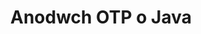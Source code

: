 ---
############################# Static ############################
layout: "auto-gen-annotation"

############################# Head ############################
head_title: "Java OTP Anodi API Anodi yn C#"
head_description: "Java API i greu ac Anodi mathau o anodiadau poblogaidd o OTP, delweddau, lluniadau a fformatau ffeil dogfen."

############################# Header ############################
title: "Anodwch OTP o Java"
description: ""
bg_image: "https://cms.admin.containerize.com/templates/aspose/App_Themes/V3/images/bg/header1.png"
bg_overlay: false
button:
    enable: true
    icon: "fas fa-arrow-down"
    label: "Download Treial Am Ddim"
    link: "https://downloads.groupdocs.com/annotation/java"

############################# About ############################
about:
    enable: true
    title: "Ynglŷn â GroupDocs.Annotation ar gyfer Java API"
    content: |
        Mae GroupDocs.Annotation for Java API yn llyfrgell sy'n eich galluogi i ychwanegu anodiadau i PDF, Word a dogfennau eraill ar Mac, Windows neu Ubuntu. Mae [GroupDocs.Annotation ar gyfer Java] (/annotation/java) yn API Java brodorol ar gyfer rheoli anodiadau gyda chefnogaeth gynhwysfawr ar gyfer creu, ychwanegu, golygu, dileu, echdynnu ac allforio anodiadau o ddelweddau a dogfennau amrywiol eraill. Y rhestr lawn o fformatau dogfennau â chymorth y gallech eu gweld ar y [dudalen] hon(https://docs.groupdocs.com/annotation/java/supported-document-formats/).
        Mae'r llyfrgell hon yn eich galluogi i weithio nid yn unig gyda OTP dogfen ond hefyd gyda llawer o fathau eraill o ddogfennau megis Word, Excel, PowerPoint, e-byst Outlook, Visio, Adobe, OpenDocument, OpenOffice, Photoshop, AutoCad a llawer o rai eraill.
        Mae'r GroupDocs.Annotation for Java API yn eich galluogi i greu ac ychwanegu nodiadau newydd, golygu anodiadau, tynnu sylwadau, anodiadau, a'u tynnu o ddogfennau. Mae'r llyfrgell yn cefnogi 13 o wahanol fathau o anodi, gan gynnwys Testun, Polyline, Arwynebedd, Tanlinellu, Pwynt, Dyfrnod, Saeth, Ellipse, Amnewid Testun, Pellter, Maes Testun, Golygu Adnoddau mewn PDF, HTML, dogfennau Microsoft Word, taenlenni, diagramau, cyflwyniadau, lluniadau, delweddau a llawer o fformatau ffeil eraill.
        Mae'r enghraifft (gweler isod) yn dangos gweithio gyda dogfen OTP, yn yr enghraifft hon gallech weld y prif gamau o sut i weithio gyda GroupDocs.Annotation: Gosod trwydded, agor dogfen rydych am weithio gyda hi, creu a anodi, ychwanegu gwrthrychau data i osod priodweddau anodi yn unol â'ch gofynion ac arbed y canlyniad i'r lle sydd ei angen. Hefyd fe allech chi gael golwg fanylach ar y nodweddion a gefnogir ar ein tudalen github [] (https://github.com/groupdocs-annotation/GroupDocs.Annotation-for-Java), neu yn ein cynnyrch [dogfennaeth] ( https://docs.groupdocs.com/annotation/java/getting-started/).

############################# Steps ############################
howTo_Add:
steps_Add:
    enable: true
    title_left: "Camau i Ychwanegu Anodiadau i OTP yn Java"
    content_left: |
        [GroupDocs.Annotation](/annotation/java/) yn ei gwneud yn hawdd i ddatblygwyr Java ychwanegu gwahanol fathau o anodiadau at ffeiliau OTP o fewn unrhyw raglen sy'n seiliedig ar Java trwy roi ychydig o gamau hawdd ar waith.
        *   Creu gwrthrychau Ateb gyda sylw a dyddiad.
        *   Creu gwrthrych AreaAnnotation, gosod opsiynau ardal ac ychwanegu atebion.
        *   Creu gwrthrych Annotator ac ychwanegu anodiad ardal.
        *   Arbed ffeil allbwn.
    title_right: "Gofynion y System"
    content_right: |
        Cefnogir GroupDocs.Annotation ar gyfer API Java ar bob prif lwyfan a system weithredu. Cyn gweithredu'r cod isod, gwnewch yn siŵr bod gennych y rhagofynion canlynol wedi'u gosod ar eich system.
        *   Systemau Gweithredu: Microsoft Windows, Linux, MacOS
        *   Amgylchedd Datblygu: NetBeans, Intellij IDEA, Eclipse ac ati
        *   Amgylchedd Amser Rhedeg Java: Java 7 (1.7) ac uwch
        *   Sicrhewch y fersiwn diweddaraf o GroupDocs.Annotation ar gyfer Java o [GroupDocs Artifact Repository](https://repository.groupdocs.com/webapp/#/artifacts/browse/tree/General/repo/com/groupdocs/groupdocs-annotation)

############################# Preview ############################
preview_Add:
    enable: true
    title: Rhagolwg anodi a sampl cod
    content: |
        ![Annotation preview image](https://docs.groupdocs.com/annotation/java/images/add-area-annotation.png)
    code: |
        ```java
        // Create an instance of Reply class and add comments
        Reply firstReply = new Reply();
        firstReply.setComment("First comment");
        firstReply.setRepliedOn(Calendar.getInstance().getTime());
        
        Reply secondReply = new Reply();
        secondReply.setComment("Second comment");
        secondReply.setRepliedOn(Calendar.getInstance().getTime());
        
        List<Reply> replies = new ArrayList<Reply>();
        replies.add(firstReply);
        replies.add(secondReply);
        
        // Create an instance of AreaAnnotation class and set options
        AreaAnnotation area = new AreaAnnotation();
        area.setBackgroundColor(65535);
        area.setBox(new Rectangle(100, 100, 100, 100));
        area.setCreatedOn(Calendar.getInstance().getTime());
        area.setMessage("This is area annotation");
        area.setOpacity(0.7);
        area.setPageNumber(0);
        area.setPenColor(65535);
        area.setPenStyle(PenStyle.Dot);
        area.setPenWidth((byte) 3);
        area.setReplies(replies);
        
        // Create an instance of Annotator class
        Annotator annotator = new Annotator("input.bmp");
        
        // Add annotation
        annotator.add(area);
        
        // Save to file
        annotator.save("output.bmp");
        annotator.dispose();
        ```

############################# Steps ############################
howTo_Remove:
steps_Remove:
    enable: true
    title_left: "Camau i Dynnu Anodiadau o OTP yn Java"
    content_left: |
        [GroupDocs.Annotation](/annotation/java/) yn ei gwneud yn haws i ddatblygwyr Java dynnu manylion anodiad o OTP o ffeiliau o fewn unrhyw raglen sy'n seiliedig ar Java drwy roi ychydig o gamau hawdd ar waith.
        *   Creu gwrthrychau Ateb gyda sylw a dyddiad.
        *   Instantiate SaveOptions object a gosod AnnotationTypes = AnnotationType.None.
        *   Dull arbed galwadau gyda llwybr dogfen canlyniadol neu ffrwd a gwrthrych SaveOptions.

############################# Preview ############################
preview_Remove:
    enable: true
    code: |
        ```java
        // Create an instance of Annotator class 
        Annotator annotator = new Annotator("C://input.bmp");

        // Remove annotation by set type None 
        SaveOptions saveOptions = new SaveOptions();
        saveOptions.setAnnotationTypes(AnnotationType.None);

        // Save annotation to output file
        annotator.save("C://output.bmp", saveOptions);
        annotator.dispose();
        ```

############################# Steps ############################
howTo_Edit:
steps_Edit:
    enable: true
    title_left: "Camau i Olygu Anodiadau o OTP yn Java"
    content_left: |
        [GroupDocs.Annotation](/annotation/java/) yn ei gwneud yn haws i ddatblygwyr Java ddiweddaru priodweddau anodi amrywiol o OTP o ffeiliau o fewn unrhyw raglen sy'n seiliedig ar Java trwy roi ychydig o gamau hawdd ar waith.
        *   Instantiate Annotator gwrthrych gyda llwybr dogfen mewnbwn neu ffrwd gyda LoadOptions instantiated gyda ImportAnnotations = gwir.
        *   Creu rhywfaint o weithrediad AnnotationBase a gosod ID o'r anodiadau sy'n bodoli (os na chanfuwyd yr anodiad gyda'r Id hwnnw, ni fydd unrhyw beth yn cael ei newid) neu restr llwybr o anodiadau (bydd yr holl anodiadau sy'n bodoli yn cael eu dileu).
        *   Dull diweddaru galwadau o wrthrych Annotator gydag anodiadau wedi'u pasio.
        *   Dull arbed galwadau gyda llwybr dogfen canlyniadol neu ffrwd a gwrthrych SaveOptions.

############################# Preview ############################
preview_Edit:
    enable: true
    code: |
        ```java
        String outputPath = "UpdateAnnotation.bmp";

        // Create an instance of Annotator class
        Annotator annotator = new Annotator("input.bmp");
        
        // Create an instance of Reply class for first example and add comments
        Reply reply1 = new Reply();
        reply1.setComment("Original first comment");
        reply1.setRepliedOn(Calendar.getInstance().getTime());
        
        Reply reply2 = new Reply();
        reply2.setComment("Original second comment");
        reply2.setRepliedOn(Calendar.getInstance().getTime());
        
        java.util.List replies = new ArrayList();
        replies.add(reply1);
        replies.add(reply2);
        
        // Create an instance of AreaAnnotation class and set options
        AreaAnnotation original = new AreaAnnotation();
        original.setId(1);
        original.setBackgroundColor(65535);
        original.setBox(new Rectangle(100, 100, 100, 100));
        original.setCreatedOn(Calendar.getInstance().getTime());
        original.setMessage("This is original annotation");
        original.setReplies(replies);
        
        // Add original annotation
        annotator.add(original);
        annotator.save(outputPath);
        annotator.dispose();
        
        LoadOptions loadOptions = new LoadOptions();
        
        // Open annotated document
        Annotator annotator1 = new Annotator(outputPath, loadOptions);
        
        // Create an instance of Reply class for update first example
        Reply reply3 = new Reply();
        reply3.setComment("Updated first comment");
        reply3.setRepliedOn(Calendar.getInstance().getTime());
        
        Reply reply4 = new Reply();
        reply4.setComment("Updated second comment");
        reply4.setRepliedOn(Calendar.getInstance().getTime());
        
        java.util.List replies1 = new ArrayList();
        replies1.add(reply3);
        replies1.add(reply4);

        // Suggest we want change some properties of existed annotation
        AreaAnnotation updated = new AreaAnnotation();
        updated.setId(1);
        updated.setBackgroundColor(255);
        updated.setBox(new Rectangle(0, 0, 50, 200));
        updated.setCreatedOn(Calendar.getInstance().getTime());
        updated.setMessage("This is updated annotation");
        updated.setReplies(replies1);
        
        // Update and save annotation
        annotator1.update(updated);
        annotator1.save(outputPath);
        annotator1.dispose();
        ```

############################# Steps ############################
howTo_Extract:
steps_Extract:
    enable: true
    title_left: "Camau i Echdynnu Anodiadau o OTP yn Java"
    content_left: |
        [GroupDocs.Annotation](/annotation/java/) yn ei gwneud hi'n hawdd i ddatblygwyr Java anodi dogfennau a thynnu gwybodaeth anodiad o OTP ffeil o fewn unrhyw raglen sy'n seiliedig ar Java trwy roi ychydig o gamau hawdd ar waith.
        *   Creu gwrthrychau Ateb gyda sylw a dyddiad.
        *   Cychwynnwch wrthrych LoadOptions a ffoniwch SetImportAnnotations gyda dadl wir.
        *   Diffinio newidyn gyda math Rhestr.
        *   Dull cael galwad a dychwelyd y canlyniad i'r newidyn uchod.

############################# Preview ############################
preview_Extract:
    enable: true
    code: |
        ```java
        // For using this example input file ("annotated.bmp") must be with annotations
        LoadOptions loadOptions = new LoadOptions();
        
        // Create an instance of Annotator class and get annotations
        final Annotator annotator = new Annotator("annotated.bmp", loadOptions);
        List annotations = annotator.get();
        ```

############################# Demos ############################
demos:
    enable: true
    title: "Demos Byw i'w Ychwanegu, Tynnu, Golygu, Tynnu Anodiadau i Ddogfennau a Delweddau"
    content: |
        Ychwanegu, dileu, golygu a thynnu anodiadau i ffeil OTP ar hyn o bryd drwy ymweld â gwefan [GroupDocs.Annotation Live Demos](https://products.groupdocs.app/annotation/family). Mae gan y demo byw y buddion canlynol

############################# About Formats ############################
about_formats:
    enable: true
    format:
        # format loop
        - icon: "far fa-file-otp"
          title: "Ynglŷn â OTP Fformat Ffeil"
          content: |
            Mae ffeiliau ag estyniad .OTP yn cynrychioli ffeiliau templed cyflwyniad a grëwyd gan gymwysiadau mewn fformat safonol OpenDocument OASIS. Mae cynnwys ffeil o'r fath yn cynnwys gwybodaeth gyflwyniad ar ffurf sleidiau gyda thestun, delweddau, siapiau, cynnwys amlgyfrwng, effeithiau trawsnewid ac elfennau sleidiau eraill. Defnyddir y ffeiliau templed hyn ar gyfer creu cyflwyniadau newydd yn gyflym yn seiliedig ar y wybodaeth arddull sy'n cael ei storio yn y templed ei hun. Gellir creu a chadw ffeiliau OTP gyda sawl rhaglen wahanol fel Impress sy'n dod gyda chyfres OpenOffice a Microsoft PowerPoint. Mae fformat ffeil OTP yn debyg i ffeiliau templed Microsoft PowerPoint .POT a .POTX.

          link: "https://docs.fileformat.com/image/otp/"

############################# More Formats ############################
more_formats:
    enable: true
    title: "Gweithio gyda Fformatau Dogfennau Poblogaidd Eraill"
    content: |
        Diweddaru priodweddau anodi o rai o'r fformatau ffeil poblogaidd fel y nodir isod.
    format:
        # format loop
        - name: "Annotate PDF document"
          link: "https://products.groupdocs.com/annotation/java/pdf/"
          description: "Adobe Portable Document Format"

        # format loop
        - name: "Annotate DOC document"
          link: "https://products.groupdocs.com/annotation/java/doc/"
          description: "Microsoft Word Document"

        # format loop
        - name: "Annotate DOCM document"
          link: "https://products.groupdocs.com/annotation/java/docm/"
          description: "Microsoft Word Macro-Enabled Document"

        # format loop
        - name: "Annotate DOCX document"
          link: "https://products.groupdocs.com/annotation/java/docx/"
          description: "Microsoft Word Open XML Document"

        # format loop
        - name: "Annotate DOT document"
          link: "https://products.groupdocs.com/annotation/java/dot/"
          description: "Microsoft Word Document Template"

        # format loop
        - name: "Annotate DOTX document"
          link: "https://products.groupdocs.com/annotation/java/dotx/"
          description: "Word Open XML Document Template"

        # format loop
        - name: "Annotate RTF document"
          link: "https://products.groupdocs.com/annotation/java/rtf/"
          description: "Rich Text Document"

        # format loop
        - name: "Annotate ODT document"
          link: "https://products.groupdocs.com/annotation/java/odt/"
          description: "Open Document Text"

        # format loop
        - name: "Annotate XLS document"
          link: "https://products.groupdocs.com/annotation/java/xls/"
          description: "Microsoft Excel Binary File Format"

        # format loop
        - name: "Annotate XLSX document"
          link: "https://products.groupdocs.com/annotation/java/xlsx/"
          description: "Microsoft Excel Open XML Spreadsheet"

        # format loop
        - name: "Annotate XLSM document"
          link: "https://products.groupdocs.com/annotation/java/xlsm/"
          description: "Microsoft Excel Macro-Enabled Spreadsheet"

        # format loop
        - name: "Annotate XLSB document"
          link: "https://products.groupdocs.com/annotation/java/xlsb/"
          description: "Microsoft Excel Binary Worksheet"

        # format loop
        - name: "Annotate ODS document"
          link: "https://products.groupdocs.com/annotation/java/ods/"
          description: "Open Document Spreadsheet"

        # format loop
        - name: "Annotate PPT document"
          link: "https://products.groupdocs.com/annotation/java/ppt/"
          description: "PowerPoint Presentation"

        # format loop
        - name: "Annotate PPTX document"
          link: "https://products.groupdocs.com/annotation/java/pptx/"
          description: "PowerPoint Open XML Presentation"

        # format loop
        - name: "Annotate PPSX document"
          link: "https://products.groupdocs.com/annotation/java/ppsx/"
          description: "PowerPoint Open XML Slide Show"

        # format loop
        - name: "Annotate POTM document"
          link: "https://products.groupdocs.com/annotation/java/potm/"
          description: "Microsoft PowerPoint Template"

        # format loop
        - name: "Annotate PPTM document"
          link: "https://products.groupdocs.com/annotation/java/pptm/"
          description: "Microsoft PowerPoint Presentation"

        # format loop
        - name: "Annotate PPS document"
          link: "https://products.groupdocs.com/annotation/java/pps/"
          description: "Microsoft PowerPoint 97-2003 Slide Show"

        # format loop
        - name: "Annotate ODP document"
          link: "https://products.groupdocs.com/annotation/java/odp/"
          description: "OpenDocument Presentation"

        # format loop
        - name: "Annotate HTML document"
          link: "https://products.groupdocs.com/annotation/java/html/"
          description: "HyperText Markup Language"

        # format loop
        - name: "Annotate TIFF document"
          link: "https://products.groupdocs.com/annotation/java/tiff/"
          description: "Tagged Image File Format"

        # format loop
        - name: "Annotate JPEG document"
          link: "https://products.groupdocs.com/annotation/java/jpeg/"
          description: "JPEG Image"

        # format loop
        - name: "Annotate PNG document"
          link: "https://products.groupdocs.com/annotation/java/png/"
          description: "Portable Network Graphic"

        # format loop
        - name: "Annotate EML document"
          link: "https://products.groupdocs.com/annotation/java/eml/"
          description: "E-mail Message"

        # format loop
        - name: "Annotate MSG document"
          link: "https://products.groupdocs.com/annotation/java/msg/"
          description: "Microsoft Outlook E-mail Message"

        # format loop
        - name: "Annotate VSD document"
          link: "https://products.groupdocs.com/annotation/java/vsd/"
          description: "Microsoft Visio 2003-2010 Drawing"

        # format loop
        - name: "Annotate VSDX document"
          link: "https://products.groupdocs.com/annotation/java/vsdx/"
          description: "Microsoft Visio Drawing"

        # format loop
        - name: "Annotate VSS document"
          link: "https://products.groupdocs.com/annotation/java/vss/"
          description: "Microsoft Visio 2003-2010 Stencil"

        # format loop
        - name: "Annotate VST document"
          link: "https://products.groupdocs.com/annotation/java/vst/"
          description: "Microsoft Visio 2013 Stencil"

        # format loop
        - name: "Annotate DWG document"
          link: "https://products.groupdocs.com/annotation/java/dwg/"
          description: "Autodesk Design Data Formats"

        # format loop
        - name: "Annotate DXF document"
          link: "https://products.groupdocs.com/annotation/java/dxf/"
          description: "AutoCAD Drawing Interchange"

        # format loop
        - name: "Annotate DCM document"
          link: "https://products.groupdocs.com/annotation/java/dcm/"
          description: "Digital Imaging and Communications in Medicine"

        # format loop
        - name: "Annotate WMF document"
          link: "https://products.groupdocs.com/annotation/java/wmf/"
          description: "Windows Metafile"

        # format loop
        - name: "Annotate EMF document"
          link: "https://products.groupdocs.com/annotation/java/emf/"
          description: "Enhanced Metafile Format"


############################# Back to top ###############################
back_to_top:
    enable: true
---